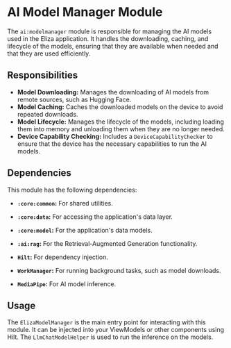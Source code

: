 # AI Model Manager Module

The `ai:modelmanager` module is responsible for managing the AI models used in the Eliza application. It handles the downloading, caching, and lifecycle of the models, ensuring that they are available when needed and that they are used efficiently.

## Responsibilities

- **Model Downloading:** Manages the downloading of AI models from remote sources, such as Hugging Face.
- **Model Caching:** Caches the downloaded models on the device to avoid repeated downloads.
- **Model Lifecycle:** Manages the lifecycle of the models, including loading them into memory and unloading them when they are no longer needed.
- **Device Capability Checking:** Includes a `DeviceCapabilityChecker` to ensure that the device has the necessary capabilities to run the AI models.

## Dependencies

This module has the following dependencies:

- **`:core:common`:** For shared utilities.
- **`:core:data`:** For accessing the application's data layer.
- **`:core:model`:** For the application's data models.

- **`:ai:rag`:** For the Retrieval-Augmented Generation functionality.
- **`Hilt`:** For dependency injection.
- **`WorkManager`:** For running background tasks, such as model downloads.
- **`MediaPipe`:** For AI model inference.

## Usage

The `ElizaModelManager` is the main entry point for interacting with this module. It can be injected into your ViewModels or other components using Hilt. The `LlmChatModelHelper` is used to run the inference on the models.
